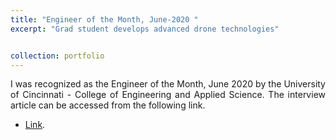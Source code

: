```yaml
---
title: "Engineer of the Month, June-2020 "
excerpt: "Grad student develops advanced drone technologies"


collection: portfolio
---
```


<div style="text-align: justify"> 
I was recognized as the Engineer of the Month, June 2020 by the University of Cincinnati - College of Engineering and Applied Science.
The interview article can be accessed from the following link.
</div> 


* [Link](https://www.uc.edu/news/articles/2020/06/n20925704.html#print).
